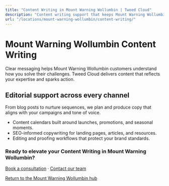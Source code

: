 ```yaml
---
title: "Content Writing in Mount Warning Wollumbin | Tweed Cloud"
description: "Content writing support that keeps Mount Warning Wollumbin marketing channels fresh."
url: "/locations/mount-warning-wollumbin/content-writing/"
---
```


# Mount Warning Wollumbin Content Writing

Clear messaging helps Mount Warning Wollumbin customers understand how you solve their challenges. Tweed Cloud delivers content that reflects your expertise and sparks action.

## Editorial support across every channel

From blog posts to nurture sequences, we plan and produce copy that aligns with your campaigns and tone of voice.

- Content calendars built around launches, promotions, and seasonal moments.
- SEO-informed copywriting for landing pages, articles, and resources.
- Editing and proofing workflows that protect your brand standards.

### Ready to elevate your Content Writing in Mount Warning Wollumbin?

[Book a consultation](/consultation/) · [Contact our team](/contact/)

[Return to the Mount Warning Wollumbin hub](/locations/mount-warning-wollumbin/)
